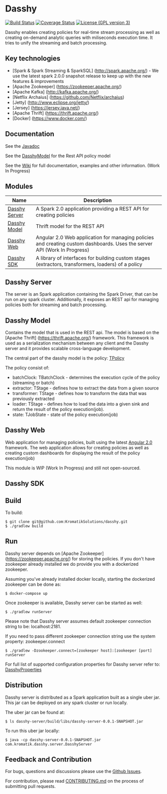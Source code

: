 # Dasshy

[![Build Status](https://travis-ci.org/KromatikSolutions/dasshy.svg?branch=master)](https://travis-ci.org/KromatikSolutions/dasshy)    [![Coverage Status](https://coveralls.io/repos/github/KromatikSolutions/dasshy/badge.svg?branch=master)](https://coveralls.io/github/KromatikSolutions/dasshy?branch=master) [![License (GPL version 3)](https://img.shields.io/badge/license-AGPL%20v3-blue.svg)](COPYING)

Dasshy enables creating policies for real-time stream processing as well as creating on-demand analytic queries with miliseconds execution time.
It tries to unify the streaming and batch processing.

## Key technologies
- [Spark & Spark Streaming & SparkSQL] (http://spark.apache.org/) - We use the latest spark 2.0.0 snapshot release to keep up with the new features & improvements
- [Apache Zookeeper] (https://zookeeper.apache.org/)
- [Apache Kafka] (http://kafka.apache.org/)
- [Netflix Archaius] (https://github.com/Netflix/archaius)
- [Jetty] (http://www.eclipse.org/jetty/)
- [Jersey] (https://jersey.java.net/)
- [Apache Thrift] (https://thrift.apache.org/)
- [Docker] (https://www.docker.com/)

## Documentation

See the [Javadoc](http://kromatiksolutions.github.com/dasshy/javadoc)

See the [DasshyModel](http://kromatiksolutions.github.com/dasshy/model) for the Rest API policy model

See the [Wiki](https://github.com/KromatikSolutions/dasshy/wiki) for full documentation, examples and other information. (Work In Progress)

## Modules

| Name | Description |
| ---- | ----------- |
| [Dasshy Server](#dasshy-server) | A Spark 2.0 application providing a REST API for creating policies |
| [Dasshy Model](#dasshy-model) | Thrift model for the REST API  |
| [Dasshy Web](#dasshy-web) | Angular 2.0 Web application for managing policies and creating custom dashboards. Uses the server API (Work In Progress) |
| [Dasshy SDK](#dasshy-sdk) | A library of interfaces for building custom stages (extractors, transformers, loaders) of a policy |

## Dasshy Server
The server is an Spark application containing the Spark Driver, that can be run on any spark cluster.
Additionally, it exposes an REST api for managing policies both for streaming and batch processing.

## Dasshy Model
Contains the model that is used in the REST api. The model is based on the [Apache Thrift] (https://thrift.apache.org/) framework.
This framework is used as a serialization mechanism between any client and the Dasshy server and it provides scalable cross-language development.

The central part of the dasshy model is the policy: [TPolicy]()

The policy consist of:
- batchClock: TBatchClock - determines the execution cycle of the policy (streaming or batch)
- extractor: TStage - defines how to extract the data from a given source
- transformer: TStage - defines how to transform the data that was previously extracted
- loader: TStage - defines how to load the data into a given sink and return the result of the policy execution(job).
- state: TJobState - state of the policy execution(job)

## Dasshy Web
Web application for managing policies, built using the latest [Angular 2.0](https://angular.io/) framework. The web application allows for creating policies as well as creating custom dashboards for displaying the result of the policy execution(job)

This module is WIP (Work In Progress) and still not open-sourced.

## Dasshy SDK


## Build

To build:

```
$ git clone git@github.com:KromatikSolutions/dasshy.git
$ ./gradlew build
```

## Run

Dasshy server depends on [Apache Zookeeper] (https://zookeeper.apache.org/) for storing the policies.
If you don't have zookeeper already installed we do provide you with a dockerized zookeeper.

Assuming you've already installed docker locally, starting the dockerized zookeeper can be done as:
```
$ docker-compose up
```
Once zookeeper is available, Dasshy server can be started as well:

```
$ ./gradlew runServer
```

Please note that Dasshy server assumes default zookeeper connection string to be: localhost:2181.

If you need to pass different zookeeper connection string use the system property: zookeeper.connect

```
$ ./gradlew -Dzookeeper.connect=[zookeeper host]:[zookeeper [port] runServer
```
For full list of supported configuration properties for Dasshy server refer to: [DasshyProperties](dasshy-server/src/main/java/com/kromatik/dasshy/server/config/DasshyProperties.java)

## Distribution

Dasshy server is distributed as a Spark application built as a single uber jar.
This jar can be deployed on any spark cluster or run locally.

The uber jar can be found at:

```
$ ls dasshy-server/build/libs/dasshy-server-0.0.1-SNAPSHOT.jar
```

To run this uber jar locally:

```
$ java -cp dasshy-server-0.0.1-SNAPSHOT.jar com.kromatik.dasshy.server.DasshyServer
```

## Feedback and Contribution

For bugs, questions and discussions please use the [Github Issues](https://github.com/KromatikSolutions/dasshy/issues).

For contribution, please read [CONTRIBUTING.md](CONTRIBUTING.md) on the process of submitting pull requests.
